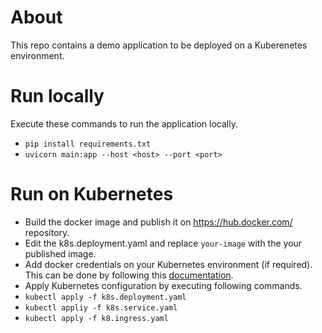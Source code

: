 # About
This repo contains a demo application to be deployed on a Kuberenetes environment.

# Run locally
Execute these commands to run the application locally.
- `pip install requirements.txt`
- `uvicorn main:app --host <host> --port <port>`

# Run on Kubernetes
- Build the docker image and publish it on https://hub.docker.com/ repository.
- Edit the k8s.deployment.yaml and replace `your-image` with the your published image.
- Add docker credentials on your Kubernetes environment (if required). This can be done by following this [documentation](https://kubernetes.io/docs/tasks/configure-pod-container/pull-image-private-registry/#create-a-secret-by-providing-credentials-on-the-command-line). 
- Apply Kubernetes configuration by executing following commands.
- `kubectl apply -f k8s.deployment.yaml`
- `kubectl appliy -f k8s.service.yaml`
- `kubectl apply -f k8.ingress.yaml`